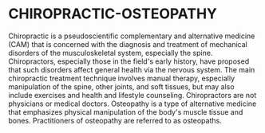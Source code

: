 # CHIROPRACTIC-OSTEOPATHY
Chiropractic is a pseudoscientific complementary and alternative medicine (CAM) that is concerned with the diagnosis and treatment of mechanical disorders of the musculoskeletal system, especially the spine. Chiropractors, especially those in the field's early history, have proposed that such disorders affect general health via the nervous system. The main chiropractic treatment technique involves manual therapy, especially manipulation of the spine, other joints, and soft tissues, but may also include exercises and health and lifestyle counseling. Chiropractors are not physicians or medical doctors.  Osteopathy is a type of alternative medicine that emphasizes physical manipulation of the body's muscle tissue and bones. Practitioners of osteopathy are referred to as osteopaths.
